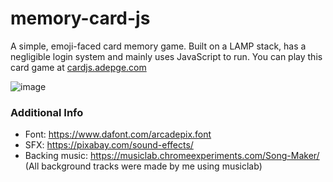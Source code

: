 # memory-card-js
A simple, emoji-faced card memory game. Built on a LAMP stack, has a negligible login system and mainly uses JavaScript to run.
You can play this card game at [cardjs.adepge.com](https://cardjs.adepge.com)

![image](https://github.com/user-attachments/assets/51c5ba24-5fa6-438c-a364-40384dde604f)

### Additional Info
- Font: https://www.dafont.com/arcadepix.font
- SFX: https://pixabay.com/sound-effects/
- Backing music: https://musiclab.chromeexperiments.com/Song-Maker/
(All background tracks were made by me using musiclab)
